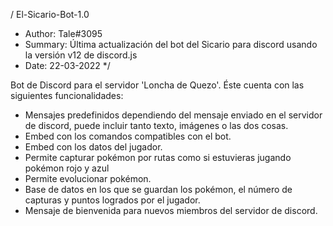 / El-Sicario-Bot-1.0
* Author: Tale#3095
* Summary: Última actualización del bot del Sicario para discord usando la versión v12 de discord.js
* Date: 22-03-2022
*/

Bot de Discord para el servidor 'Loncha de Quezo'. Éste cuenta con las siguientes funcionalidades:

- Mensajes predefinidos dependiendo del mensaje enviado en el servidor de discord, puede incluir tanto texto, imágenes o las dos cosas.
- Embed con los comandos compatibles con el bot.
- Embed con los datos del jugador.
- Permite capturar pokémon por rutas como si estuvieras jugando pokémon rojo y azul
- Permite evolucionar pokémon.
- Base de datos en los que se guardan los pokémon, el número de capturas y puntos logrados por el jugador.
- Mensaje de bienvenida para nuevos miembros del servidor de discord.
